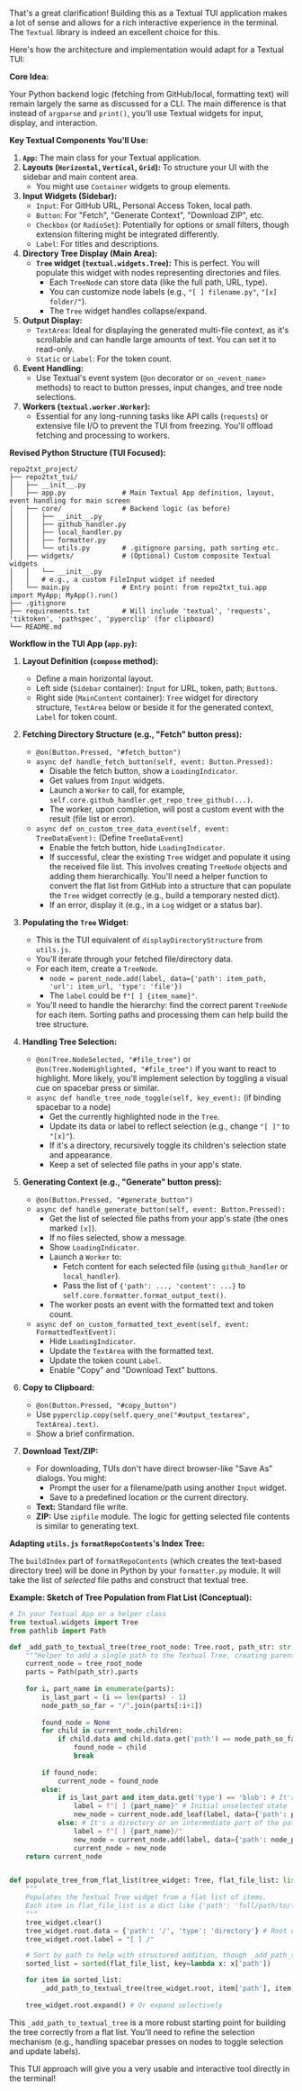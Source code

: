 That's a great clarification! Building this as a Textual TUI application makes a lot of sense and allows for a rich interactive experience in the terminal. The `Textual` library is indeed an excellent choice for this.

Here's how the architecture and implementation would adapt for a Textual TUI:

**Core Idea:**

Your Python backend logic (fetching from GitHub/local, formatting text) will remain largely the same as discussed for a CLI. The main difference is that instead of `argparse` and `print()`, you'll use Textual widgets for input, display, and interaction.

**Key Textual Components You'll Use:**

1.  **`App`:** The main class for your Textual application.
2.  **Layouts (`Horizontal`, `Vertical`, `Grid`):** To structure your UI with the sidebar and main content area.
    *   You might use `Container` widgets to group elements.
3.  **Input Widgets (Sidebar):**
    *   `Input`: For GitHub URL, Personal Access Token, local path.
    *   `Button`: For "Fetch", "Generate Context", "Download ZIP", etc.
    *   `Checkbox` (or `RadioSet`): Potentially for options or small filters, though extension filtering might be integrated differently.
    *   `Label`: For titles and descriptions.
4.  **Directory Tree Display (Main Area):**
    *   **`Tree` widget (`textual.widgets.Tree`):** This is perfect. You will populate this widget with nodes representing directories and files.
        *   Each `TreeNode` can store data (like the full path, URL, type).
        *   You can customize node labels (e.g., `"[ ] filename.py"`, `"[x] folder/"`).
        *   The `Tree` widget handles collapse/expand.
5.  **Output Display:**
    *   `TextArea`: Ideal for displaying the generated multi-file context, as it's scrollable and can handle large amounts of text. You can set it to read-only.
    *   `Static` or `Label`: For the token count.
6.  **Event Handling:**
    *   Use Textual's event system (`@on` decorator or `on_<event_name>` methods) to react to button presses, input changes, and tree node selections.
7.  **Workers (`textual.worker.Worker`):**
    *   Essential for any long-running tasks like API calls (`requests`) or extensive file I/O to prevent the TUI from freezing. You'll offload fetching and processing to workers.

**Revised Python Structure (TUI Focused):**

```
repo2txt_project/
├── repo2txt_tui/
│   ├── __init__.py
│   ├── app.py              # Main Textual App definition, layout, event handling for main screen
│   ├── core/               # Backend logic (as before)
│   │   ├── __init__.py
│   │   ├── github_handler.py
│   │   ├── local_handler.py
│   │   ├── formatter.py
│   │   └── utils.py        # .gitignore parsing, path sorting etc.
│   ├── widgets/            # (Optional) Custom composite Textual widgets
│   │   └── __init__.py
│   │   # e.g., a custom FileInput widget if needed
│   └── main.py             # Entry point: from repo2txt_tui.app import MyApp; MyApp().run()
├── .gitignore
├── requirements.txt        # Will include 'textual', 'requests', 'tiktoken', 'pathspec', 'pyperclip' (for clipboard)
└── README.md
```

**Workflow in the TUI App (`app.py`):**

1.  **Layout Definition (`compose` method):**
    *   Define a main horizontal layout.
    *   Left side (`Sidebar` container): `Input` for URL, token, path; `Button`s.
    *   Right side (`MainContent` container): `Tree` widget for directory structure, `TextArea` below or beside it for the generated context, `Label` for token count.

2.  **Fetching Directory Structure (e.g., "Fetch" button press):**
    *   `@on(Button.Pressed, "#fetch_button")`
    *   `async def handle_fetch_button(self, event: Button.Pressed):`
        *   Disable the fetch button, show a `LoadingIndicator`.
        *   Get values from `Input` widgets.
        *   Launch a `Worker` to call, for example, `self.core.github_handler.get_repo_tree_github(...)`.
        *   The worker, upon completion, will post a custom event with the result (file list or error).
    *   `async def on_custom_tree_data_event(self, event: TreeDataEvent):` (Define `TreeDataEvent`)
        *   Enable the fetch button, hide `LoadingIndicator`.
        *   If successful, clear the existing `Tree` widget and populate it using the received file list. This involves creating `TreeNode` objects and adding them hierarchically. You'll need a helper function to convert the flat list from GitHub into a structure that can populate the `Tree` widget correctly (e.g., build a temporary nested dict).
        *   If an error, display it (e.g., in a `Log` widget or a status bar).

3.  **Populating the `Tree` Widget:**
    *   This is the TUI equivalent of `displayDirectoryStructure` from `utils.js`.
    *   You'll iterate through your fetched file/directory data.
    *   For each item, create a `TreeNode`.
        *   `node = parent_node.add(label, data={'path': item_path, 'url': item_url, 'type': 'file'})`
        *   The `label` could be `f"[ ] {item_name}"`.
    *   You'll need to handle the hierarchy: find the correct parent `TreeNode` for each item. Sorting paths and processing them can help build the tree structure.

4.  **Handling Tree Selection:**
    *   `@on(Tree.NodeSelected, "#file_tree")` or `@on(Tree.NodeHighlighted, "#file_tree")` if you want to react to highlight. More likely, you'll implement selection by toggling a visual cue on spacebar press or similar.
    *   `async def handle_tree_node_toggle(self, key_event):` (if binding spacebar to a node)
        *   Get the currently highlighted node in the `Tree`.
        *   Update its data or label to reflect selection (e.g., change `"[ ]"` to `"[x]"`).
        *   If it's a directory, recursively toggle its children's selection state and appearance.
        *   Keep a set of selected file paths in your app's state.

5.  **Generating Context (e.g., "Generate" button press):**
    *   `@on(Button.Pressed, "#generate_button")`
    *   `async def handle_generate_button(self, event: Button.Pressed):`
        *   Get the list of selected file paths from your app's state (the ones marked `[x]`).
        *   If no files selected, show a message.
        *   Show `LoadingIndicator`.
        *   Launch a `Worker` to:
            *   Fetch content for each selected file (using `github_handler` or `local_handler`).
            *   Pass the list of `{'path': ..., 'content': ...}` to `self.core.formatter.format_output_text()`.
        *   The worker posts an event with the formatted text and token count.
    *   `async def on_custom_formatted_text_event(self, event: FormattedTextEvent):`
        *   Hide `LoadingIndicator`.
        *   Update the `TextArea` with the formatted text.
        *   Update the token count `Label`.
        *   Enable "Copy" and "Download Text" buttons.

6.  **Copy to Clipboard:**
    *   `@on(Button.Pressed, "#copy_button")`
    *   Use `pyperclip.copy(self.query_one("#output_textarea", TextArea).text)`.
    *   Show a brief confirmation.

7.  **Download Text/ZIP:**
    *   For downloading, TUIs don't have direct browser-like "Save As" dialogs. You might:
        *   Prompt the user for a filename/path using another `Input` widget.
        *   Save to a predefined location or the current directory.
    *   **Text:** Standard file write.
    *   **ZIP:** Use `zipfile` module. The logic for getting selected file contents is similar to generating text.

**Adapting `utils.js` `formatRepoContents`'s Index Tree:**

The `buildIndex` part of `formatRepoContents` (which creates the text-based directory tree) will be done in Python by your `formatter.py` module. It will take the list of *selected* file paths and construct that textual tree.

**Example: Sketch of Tree Population from Flat List (Conceptual):**

```python
# In your Textual App or a helper class
from textual.widgets import Tree
from pathlib import Path

def _add_path_to_textual_tree(tree_root_node: Tree.root, path_str: str, item_data: dict):
    """Helper to add a single path to the Textual Tree, creating parent dirs if needed."""
    current_node = tree_root_node
    parts = Path(path_str).parts
    
    for i, part_name in enumerate(parts):
        is_last_part = (i == len(parts) - 1)
        node_path_so_far = "/".join(parts[:i+1])
        
        found_node = None
        for child in current_node.children:
            if child.data and child.data.get('path') == node_path_so_far:
                found_node = child
                break
        
        if found_node:
            current_node = found_node
        else:
            if is_last_part and item_data.get('type') == 'blob': # It's the file itself
                label = f"[ ] {part_name}" # Initial unselected state
                new_node = current_node.add_leaf(label, data={'path': path_str, 'type': 'file', **item_data})
            else: # It's a directory or an intermediate part of the path
                label = f"[ ] {part_name}/"
                new_node = current_node.add(label, data={'path': node_path_so_far, 'type': 'directory', **item_data})
                current_node = new_node
    return current_node


def populate_tree_from_flat_list(tree_widget: Tree, flat_file_list: list[dict]):
    """
    Populates the Textual Tree widget from a flat list of items.
    Each item in flat_file_list is a dict like {'path': 'full/path/to/file.txt', 'type': 'blob', ...}
    """
    tree_widget.clear()
    tree_widget.root.data = {'path': '/', 'type': 'directory'} # Root data
    tree_widget.root.label = "[ ] /"

    # Sort by path to help with structured addition, though _add_path_to_textual_tree should handle order.
    sorted_list = sorted(flat_file_list, key=lambda x: x['path'])

    for item in sorted_list:
        _add_path_to_textual_tree(tree_widget.root, item['path'], item)
    
    tree_widget.root.expand() # Or expand selectively
```
This `_add_path_to_textual_tree` is a more robust starting point for building the tree correctly from a flat list. You'll need to refine the selection mechanism (e.g., handling spacebar presses on nodes to toggle selection and update labels).

This TUI approach will give you a very usable and interactive tool directly in the terminal!